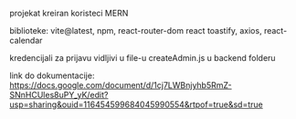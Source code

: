projekat kreiran koristeci MERN

biblioteke: vite@latest, npm, react-router-dom react toastify, axios, react-calendar

kredencijali za prijavu vidljivi u file-u createAdmin.js u backend folderu


link do dokumentacije: https://docs.google.com/document/d/1cj7LWBnjyhb5RmZ-SNnHCUles8uPY_yK/edit?usp=sharing&ouid=116454599684045990554&rtpof=true&sd=true

